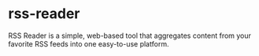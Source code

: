 # rss-reader
RSS Reader is a simple, web-based tool that aggregates content from your favorite RSS feeds into one easy-to-use platform.
